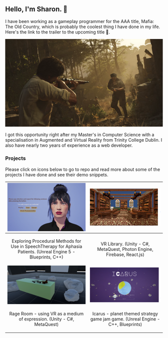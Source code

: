 ## Hello, I'm Sharon. 🦭

I have been working as a gameplay programmer for the AAA title, Mafia: The Old Country, which is probably the coolest thing I have done in my life.
Here's the link to the trailer to the upcoming title 💃.

[<img src="https://github.com/SharonGomez/SharonGomez/blob/main/images/Mafia.png" max-width="400px" height="auto"/>](https://www.youtube.com/watch?v=lkdV6NxPOLc "Trailer to Mafia: The Old Country")

I got this opportunity right after my Master's in Computer Science with a specialisation in Augmented and Virtual Reality from Trinity College Dublin. I also have nearly two years of experience as a web developer.

### Projects

Please click on icons below to go to repo and read more about some of the projects I have done and see their demo snippets.

|  [<img src="https://github.com/SharonGomez/SharonGomez/blob/main/images/speech-therapy.png" max-width="350px" height="auto"/>]( https://github.com/SharonGomez/speech-therapy "Speech Therapy")|[<img src="https://github.com/SharonGomez/SharonGomez/blob/main/images/vr-library.png" max-width="350px" height="auto"/>]( https://github.com/SharonGomez/vr-library "VR Library") |
|:--:|:--:|
| <p align="center"> Exploring Procedural Methods for Use in SpeechTherapy for Aphasia Patients. (Unreal Engine 5 - Blueprints, C++) </p>|<p align="center">VR Library. (Unity - C#, MetaQuest, Photon Engine, Firebase, React.js)</p>|
|  [<img src="https://github.com/SharonGomez/SharonGomez/blob/main/images/rage-room.png" max-width="350px" height="auto"/>]( https://github.com/SharonGomez/rage-room "Rage Room")| [<img src="https://github.com/SharonGomez/icarus-game/blob/main/Demos/icarus-thumbnail.png" max-width="350px" height="auto"/>]( https://github.com/SharonGomez/icarus-game "Icarus")|
| <p align="center">Rage Room - using VR as a medium of expression. (Unity - C#, MetaQuest)</p>|<p align="center">Icarus - planet themed strategy game jam game. (Unreal Engine - C++, Blueprints)</p>|

<!--
**SharonGomez/SharonGomez** is a ✨ _special_ ✨ repository because its `README.md` (this file) appears on your GitHub profile.

Here are some ideas to get you started:

- 🔭 I’m currently working on ...
- 🌱 I’m currently learning ...
- 👯 I’m looking to collaborate on ...
- 🤔 I’m looking for help with ...
- 💬 Ask me about ...
- 📫 How to reach me: ...
- 😄 Pronouns: ...
- ⚡ Fun fact: ...
-->
